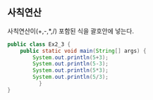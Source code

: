 ## 사칙연산
 사칙연산이(+,-,*,/) 포함된 식을 괄호안에 넣는다.

```java
public class Ex2_3 {
    public static void main(String[] args) {
        System.out.println(5+3);
        System.out.println(5-3);
        System.out.println(5*3);
        System.out.println(5/3);
          }
}
```
